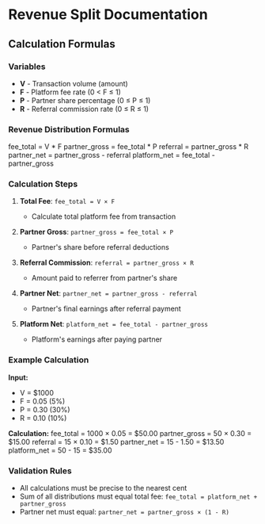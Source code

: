 # Revenue Split Documentation

## Calculation Formulas

### Variables
- **V** - Transaction volume (amount)
- **F** - Platform fee rate (0 < F ≤ 1)
- **P** - Partner share percentage (0 ≤ P ≤ 1)
- **R** - Referral commission rate (0 ≤ R ≤ 1)

### Revenue Distribution Formulas
fee_total = V * F
partner_gross = fee_total * P
referral = partner_gross * R
partner_net = partner_gross - referral
platform_net = fee_total - partner_gross

### Calculation Steps
1. **Total Fee**: `fee_total = V × F`
   - Calculate total platform fee from transaction

2. **Partner Gross**: `partner_gross = fee_total × P`
   - Partner's share before referral deductions

3. **Referral Commission**: `referral = partner_gross × R`
   - Amount paid to referrer from partner's share

4. **Partner Net**: `partner_net = partner_gross - referral`
   - Partner's final earnings after referral payment

5. **Platform Net**: `platform_net = fee_total - partner_gross`
   - Platform's earnings after paying partner

### Example Calculation

**Input:**
- V = $1000
- F = 0.05 (5%)
- P = 0.30 (30%)
- R = 0.10 (10%)

**Calculation:**
fee_total = 1000 × 0.05 = $50.00
partner_gross = 50 × 0.30 = $15.00
referral = 15 × 0.10 = $1.50
partner_net = 15 - 1.50 = $13.50
platform_net = 50 - 15 = $35.00

### Validation Rules
- All calculations must be precise to the nearest cent
- Sum of all distributions must equal total fee: `fee_total = platform_net + partner_gross`
- Partner net must equal: `partner_net = partner_gross × (1 - R)`
